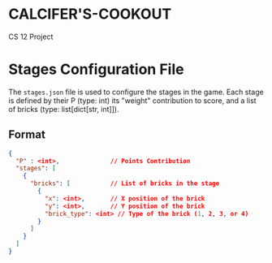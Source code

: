 # CALCIFER'S-COOKOUT
CS 12 Project

# Stages Configuration File

The `stages.json` file is used to configure the stages in the game. Each stage is defined by their P (type: int) its "weight" contribution to score, and a list of bricks (type: list[dict[str, int]]).

## Format

```json
{
  "P" : <int>,              // Points Contribution 
  "stages": [
    {
      "bricks": [           // List of bricks in the stage
        {
          "x": <int>,       // X position of the brick
          "y": <int>,       // Y position of the brick
          "brick_type": <int> // Type of the brick (1, 2, 3, or 4)
        }
      ]
    }
  ]
}
